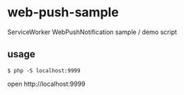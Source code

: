 # web-push-sample
ServiceWorker WebPushNotification sample / demo script

## usage

```
$ php -S localhost:9999
```

open http://localhost:9999
